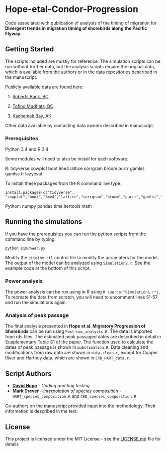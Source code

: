 # Hope-etal-Condor-Progression
Code associated with publication of analysis of the timing of migration for
__Divergent trends in migration timing of shorebirds along the Pacific Flyway__.

## Getting Started

The scripts included are mostly for reference. The simulation scripts can be run without
further data, but the analysis scripts require the  original data, which is available from the
authors or in the data repositories described in the manuscript.

Publicly available data are found here:

1) [Roberts Bank, BC](http://donnees.ec.gc.ca/data/species/protectrestore/roberts-bank-shorebird-surveys-british-columbia/)

2) [Tofino Mudflats, BC](http://donnees.ec.gc.ca/data/species/protectrestore/tofino-mudflats-shorebird-surveys-british-columbia/?lang=en)

3) [Kachemak Bay, AK](http://kachemakbaybirders.org/blog/category/citizen-science/shorebird-monitoring/) 

Other data available by contacting data owners described in manuscript.

### Prerequisites

Python 3.4 and R 3.4

Some modules will need to also be install for each software.

R:
  tidyverse
  cowplot
  boot
  lme4
  lattice
  corrgram
  broom
  purrr
  gamlss
  gamlss.tr
  lazyeval

To install these packages from the R command line type:

```{r}
install.packages(c("tidyverse", "cowplot","boot","lme4","lattice","corrgram","broom","purrr","gamlss","gamlss.tr","lazyeval"))
```

Python:
  numpy
  pandas
  time
  itertools
  math



## Running the simulations

If you have the prerequisites you can run the python scripts from the command line by typing:

```{python}
python simPower.py

```

Modify the `siteibm.ctl` control file to modify the paramaters for the model. The output of the model can be analyzed using `Simulation2.r`. See the example code at the bottom of this script.

### Power analysis

The power analysis can be run using in R using `R source("Simulation1.r")`. To recreate the data from scratch, you will need to uncomment lines 51-57 and run the simulations again.


### Analysis of peak passage

The final analysis presented in __Hope et al. Migratory Progression of Shorebirds__ can be run using `Post-hoc_analysis.R`. The data is imported from rds files. The estimated peak passaged dates are described in detail in Supplementary Table S1 of the paper. The function used to calculate the dates of peak passage is shown in `muEstimation.R`. Data cleaning and modifications from raw data are shown in `data.clean.r`, except for Copper River and Hartney data, which are shown in `CRD_HART_data.r`.


## Script Authors
* [**David Hope**](http://www.davidhope.ca) - *Coding and bug testing*
* **Mark Drever** - *Interpolation of species composition* - `HART_species_composition.R` and `CRD_species_composition.R`

Co-authors on the manuscript provided input into the methodology. Their information is
described in the text.

## License

This project is licensed under the MIT License - see the [LICENSE.md](LICENSE.md) file for details
